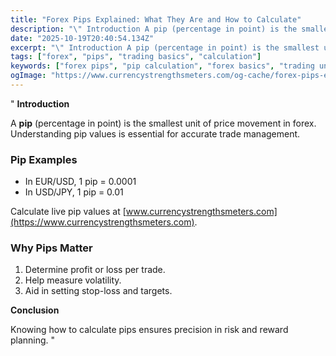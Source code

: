 ```yaml
---
title: "Forex Pips Explained: What They Are and How to Calculate"
description: "\" Introduction A pip (percentage in point) is the smallest unit of price movement in forex..."
date: "2025-10-19T20:40:54.134Z"
excerpt: "\" Introduction A pip (percentage in point) is the smallest unit of price movement in forex. Understanding pip values is essential for accurate trade management. Pip Examples - In EUR/USD, 1 pip = 0.0001 - In USD/JPY, 1 pip = 0.01 Calculate live pip values at [www.currencystrengthsmeters.com](https://www.currencystrengthsmeters.com). Why Pips Matter..."
tags: ["forex", "pips", "trading basics", "calculation"]
keywords: ["forex pips", "pip calculation", "forex basics", "trading units", "pip value"]
ogImage: "https://www.currencystrengthsmeters.com/og-cache/forex-pips-explained-what-they-are-and-how-to-calculate.jpg"
---
```

"
**Introduction**

A **pip** (percentage in point) is the smallest unit of price movement in forex. Understanding pip values is essential for accurate trade management.

### Pip Examples

- In EUR/USD, 1 pip = 0.0001  
- In USD/JPY, 1 pip = 0.01  

Calculate live pip values at [www.currencystrengthsmeters.com](https://www.currencystrengthsmeters.com).

### Why Pips Matter

1. Determine profit or loss per trade.  
2. Help measure volatility.  
3. Aid in setting stop-loss and targets.

**Conclusion**

Knowing how to calculate pips ensures precision in risk and reward planning.
"

